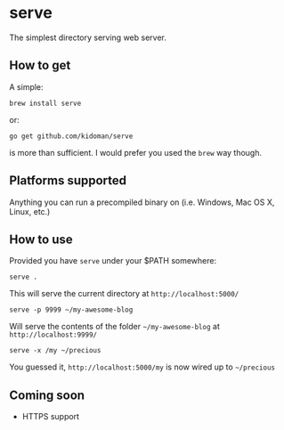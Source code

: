 # serve

The simplest directory serving web server.

## How to get

A simple:

	brew install serve

or:

	go get github.com/kidoman/serve

is more than sufficient. I would prefer you used the ```brew``` way though.

## Platforms supported

Anything you can run a precompiled binary on (i.e. Windows, Mac OS X, Linux, etc.)

## How to use

Provided you have ```serve``` under your $PATH somewhere:

	serve .

This will serve the current directory at ```http://localhost:5000/```

	serve -p 9999 ~/my-awesome-blog

Will serve the contents of the folder ```~/my-awesome-blog``` at ```http://localhost:9999/```

	serve -x /my ~/precious

You guessed it, ```http://localhost:5000/my``` is now wired up to ```~/precious```

## Coming soon

* HTTPS support
